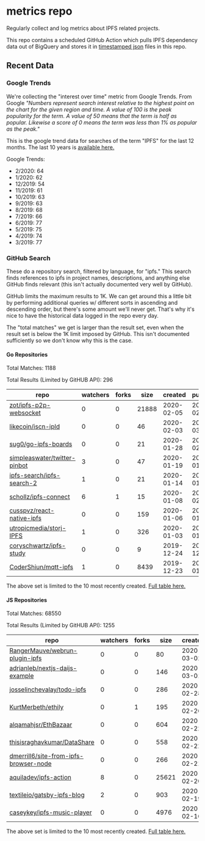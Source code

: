 # metrics repo

Regularly collect and log metrics about IPFS related projects.

This repo contains a scheduled GitHub Action which pulls IPFS dependency data out of BigQuery and stores it 
in [timestamped json](./logs) files in this repo.

## Recent Data

### Google Trends

We're collecting the "interest over time" metric from Google Trends. From Google *"Numbers 
represent search interest relative to the highest point on the chart for the given region and 
time. A value of 100 is the peak popularity for the term. A value of 50 means that the term is 
half as popular. Likewise a score of 0 means the term was less than 1% as popular as the peak."*

This is the google trend data for searches of the term "IPFS" for the
last 12 months. The last 10 years is [available here.](./results/google-trends.md)



Google Trends:
*  2/2020: 64
*  1/2020: 62
*  12/2019: 54
*  11/2019: 61
*  10/2019: 63
*  9/2019: 63
*  8/2019: 68
*  7/2019: 66
*  6/2019: 77
*  5/2019: 75
*  4/2019: 74
*  3/2019: 77

### GitHub Search

These do a repository search, filtered by language, for "ipfs." This search
finds references to ipfs in project names, descriptions, and anything else
GitHub finds relevant (this isn't actually documented very well by GitHub).

GitHub limits the maximum results to 1K. We can get around this a little bit
by performing additional queries w/ different sorts in ascending and descending
order, but there's some amount we'll never get. That's why it's nice to have
the historical data logged in the repo every day.

The "total matches" we get is larger than the result set, even when the result
set is below the 1K limit imposed by GitHub. This isn't documented sufficiently
so we don't know why this is the case.

#### Go Repositories

Total Matches: 1188

Total Results (Limited by GitHUB API): 296

| repo | watchers | forks | size | created | pushed |
| ---- | -------- | ----- | ---- | ------- | ------ |
| [zot/ipfs-p2p-websocket](https://github.com/zot/ipfs-p2p-websocket)| 0 | 0 | 21888| 2020-02-05 | 2020-02-27 |
| [likecoin/iscn-ipld](https://github.com/likecoin/iscn-ipld)| 0 | 0 | 46| 2020-02-03 | 2020-03-02 |
| [sug0/go-ipfs-boards](https://github.com/sug0/go-ipfs-boards)| 0 | 0 | 21| 2020-01-28 | 2020-02-10 |
| [simpleaswater/twitter-pinbot](https://github.com/simpleaswater/twitter-pinbot)| 3 | 0 | 47| 2020-01-19 | 2020-01-23 |
| [ipfs-search/ipfs-search-2](https://github.com/ipfs-search/ipfs-search-2)| 1 | 0 | 21| 2020-01-14 | 2020-01-21 |
| [schollz/ipfs-connect](https://github.com/schollz/ipfs-connect)| 6 | 1 | 15| 2020-01-08 | 2020-02-13 |
| [cusspvz/react-native-ipfs](https://github.com/cusspvz/react-native-ipfs)| 0 | 0 | 159| 2020-01-06 | 2020-01-10 |
| [utropicmedia/storj-IPFS](https://github.com/utropicmedia/storj-IPFS)| 1 | 0 | 326| 2020-01-03 | 2020-01-25 |
| [coryschwartz/ipfs-study](https://github.com/coryschwartz/ipfs-study)| 0 | 0 | 9| 2019-12-24 | 2019-12-25 |
| [CoderShiun/mqtt-ipfs](https://github.com/CoderShiun/mqtt-ipfs)| 1 | 0 | 8439| 2019-12-23 | 2020-01-03 |


The above set is limited to the 10 most recently created. 
[Full table here.](./results/repo_search_go.md)

#### JS Repositories

Total Matches: 68550

Total Results (Limited by GitHUB API): 1255

| repo | watchers | forks | size | created | pushed |
| ---- | -------- | ----- | ---- | ------- | ------ |
| [RangerMauve/webrun-plugin-ipfs](https://github.com/RangerMauve/webrun-plugin-ipfs)| 0 | 0 | 80| 2020-03-02 | 2020-03-02 |
| [adrianleb/nextjs-daijs-example](https://github.com/adrianleb/nextjs-daijs-example)| 0 | 0 | 146| 2020-03-01 | 2020-03-01 |
| [josselinchevalay/todo-ipfs](https://github.com/josselinchevalay/todo-ipfs)| 0 | 0 | 286| 2020-02-28 | 2020-02-28 |
| [KurtMerbeth/ethily](https://github.com/KurtMerbeth/ethily)| 0 | 1 | 195| 2020-02-26 | 2020-02-26 |
| [alqamahjsr/EthBazaar](https://github.com/alqamahjsr/EthBazaar)| 0 | 0 | 604| 2020-02-22 | 2020-02-22 |
| [thisisraghavkumar/DataShare](https://github.com/thisisraghavkumar/DataShare)| 0 | 0 | 558| 2020-02-22 | 2020-02-22 |
| [dmerrill6/site-from-ipfs-browser-node](https://github.com/dmerrill6/site-from-ipfs-browser-node)| 0 | 0 | 266| 2020-02-21 | 2020-02-21 |
| [aquiladev/ipfs-action](https://github.com/aquiladev/ipfs-action)| 8 | 0 | 25621| 2020-02-20 | 2020-03-01 |
| [textileio/gatsby-ipfs-blog](https://github.com/textileio/gatsby-ipfs-blog)| 2 | 0 | 903| 2020-02-19 | 2020-02-22 |
| [caseykey/ipfs-music-player](https://github.com/caseykey/ipfs-music-player)| 0 | 0 | 4976| 2020-02-16 | 2020-02-17 |


The above set is limited to the 10 most recently created. 
[Full table here.](./results/repo_search_js.md)
